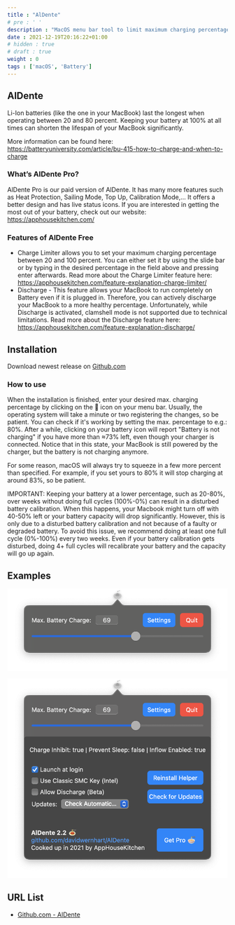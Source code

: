 ```yaml
---
title : "AlDente"
# pre : ' '
description : "MacOS menu bar tool to limit maximum charging percentage."
date : 2021-12-19T20:16:22+01:00
# hidden : true
# draft : true
weight : 0
tags : ['macOS', 'Battery']
---
```


## AlDente

Li-Ion batteries (like the one in your MacBook) last the longest when operating between 20 and 80 percent. Keeping your battery at 100% at all times can shorten the lifespan of your MacBook significantly.

More information can be found here: <https://batteryuniversity.com/article/bu-415-how-to-charge-and-when-to-charge>

### What’s AlDente Pro?

AlDente Pro is our paid version of AlDente. It has many more features such as Heat Protection, Sailing Mode, Top Up, Calibration Mode,... It offers a better design and has live status icons. If you are interested in getting the most out of your battery, check out our website: <https://apphousekitchen.com/>

### Features of AlDente Free

* Charge Limiter allows you to set your maximum charging percentage between 20 and 100 percent. You can either set it by using the slide bar or by typing in the desired percentage in the field above and pressing enter afterwards. Read more about the Charge Limiter feature here: <https://apphousekitchen.com/feature-explanation-charge-limiter/>
* Discharge - This feature allows your MacBook to run completely on Battery even if it is plugged in. Therefore, you can actively discharge your MacBook to a more healthy percentage. Unfortunately, while Discharge is activated, clamshell mode is not supported due to technical limitations. Read more about the Discharge feature here: <https://apphousekitchen.com/feature-explanation-discharge/>

## Installation

Download newest release on [Github.com](https://github.com/davidwernhart/AlDente/releases)

### How to use

When the installation is finished, enter your desired max. charging percentage by clicking on the 🍝 icon on your menu bar. Usually, the operating system will take a minute or two registering the changes, so be patient. You can check if it's working by setting the max. percentage to e.g.: 80%. After a while, clicking on your battery icon will report "Battery is not charging" if you have more than ≈73% left, even though your charger is connected. Notice that in this state, your MacBook is still powered by the charger, but the battery is not charging anymore.

For some reason, macOS will always try to squeeze in a few more percent than specified. For example, if you set yours to 80% it will stop charging at around 83%, so be patient.

IMPORTANT: Keeping your battery at a lower percentage, such as 20-80%, over weeks without doing full cycles (100%-0%) can result in a disturbed battery calibration. When this happens, your Macbook might turn off with 40-50% left or your battery capacity will drop significantly. However, this is only due to a disturbed battery calibration and not because of a faulty or degraded battery. To avoid this issue, we recommend doing at least one full cycle (0%-100%) every two weeks. Even if your battery calibration gets disturbed, doing 4+ full cycles will recalibrate your battery and the capacity will go up again.

## Examples

![Example](images/free.png)

![Example](images/free-settings.png)

## URL List

* [Github.com - AlDente](https://github.com/davidwernhart/AlDente)
